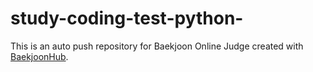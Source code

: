 # study-coding-test-python-
This is an auto push repository for Baekjoon Online Judge created with [BaekjoonHub](https://github.com/BaekjoonHub/BaekjoonHub).
